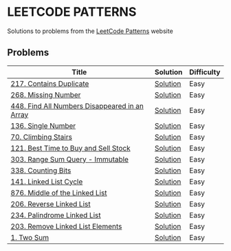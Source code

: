 # LEETCODE PATTERNS

Solutions to problems from the [LeetCode Patterns](https://seanprashad.com/leetcode-patterns/) website

## Problems

| Title                                                                                                                   | Solution                                                                                                      | Difficulty |
|-------------------------------------------------------------------------------------------------------------------------|---------------------------------------------------------------------------------------------------------------|------------|
| [217. Contains Duplicate](https://leetcode.com/problems/contains-duplicate)                                             | [Solution](https://github.com/GolubevDS/LeetCodePatterns/blob/main/solutions/containsDuplicate/index.js)      | Easy       |
| [268. Missing Number](https://leetcode.com/problems/missing-number)                                                     | [Solution](https://github.com/GolubevDS/LeetCodePatterns/tree/main/solutions/missingNumber/index.js)          | Easy       |
| [448. Find All Numbers Disappeared in an Array](https://leetcode.com/problems/find-all-numbers-disappeared-in-an-array) | [Solution](https://github.com/GolubevDS/LeetCodePatterns/blob/main/solutions/findDisappearedNumbers/index.js) | Easy       |
| [136. Single Number](https://leetcode.com/problems/single-number)                                                       | [Solution](https://github.com/GolubevDS/LeetCodePatterns/blob/main/solutions/singleNumber/index.js)           | Easy       |
| [70. Climbing Stairs](https://leetcode.com/problems/climbing-stairs)                                                    | [Solution](https://github.com/GolubevDS/LeetCodePatterns/blob/main/solutions/climbStairs/index.js)            | Easy       |
| [121. Best Time to Buy and Sell Stock](https://leetcode.com/problems/best-time-to-buy-and-sell-stock)                   | [Solution](https://github.com/GolubevDS/LeetCodePatterns/blob/main/solutions/maxProfit/index.js)              | Easy       |
| [303. Range Sum Query - Immutable](https://leetcode.com/problems/range-sum-query-immutable)                             | [Solution](https://github.com/GolubevDS/LeetCodePatterns/blob/main/solutions/sumRange/index.js)               | Easy       |
| [338. Counting Bits](https://leetcode.com/problems/counting-bits)                                                       | [Solution](https://github.com/GolubevDS/LeetCodePatterns/blob/main/solutions/countBits/index.js)              | Easy       |
| [141. Linked List Cycle](https://leetcode.com/problems/linked-list-cycle)                                               | [Solution](https://github.com/GolubevDS/LeetCodePatterns/blob/main/solutions/hasCycle/index.js)               | Easy       |
| [876. Middle of the Linked List](https://leetcode.com/problems/middle-of-the-linked-list)                               | [Solution](https://github.com/GolubevDS/LeetCodePatterns/blob/main/solutions/middleNode/index.js)             | Easy       |
| [206. Reverse Linked List](https://leetcode.com/problems/reverse-linked-list)                                           | [Solution](https://github.com/GolubevDS/LeetCodePatterns/blob/main/solutions/reverseList/index.js)            | Easy       |
| [234. Palindrome Linked List](https://leetcode.com/problems/palindrome-linked-list)                                     | [Solution](https://github.com/GolubevDS/LeetCodePatterns/blob/main/solutions/isPalindrome/index.js)           | Easy       |
| [203. Remove Linked List Elements](https://leetcode.com/problems/remove-linked-list-elements)                           | [Solution](https://github.com/GolubevDS/LeetCodePatterns/blob/main/solutions/removeElements/index.js)         | Easy       |
| [1. Two Sum](https://leetcode.com/problems/two-sum)                                                                     | [Solution](https://github.com/GolubevDS/LeetCodePatterns/blob/main/solutions/twoSum/index.js)                 | Easy       |
